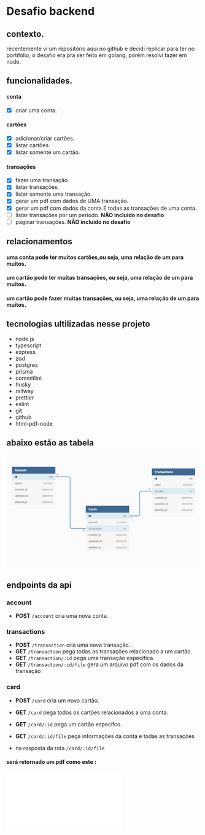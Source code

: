 # Desafio backend

## contexto.

recentemente vi um repositório aqui no github e decidi replicar para ter no portifólio,
o desafio era pra ser feito em golang, porém resolvi fazer em node.

## funcionalidades.

#### conta
- [x] criar uma conta.

#### cartões
- [x] adicionar/criar cartões.
- [x] listar cartões.
- [x] listar somente um cartão.
      
#### transações
- [x] fazer uma transação.
- [x] listar transações.
- [x] listar somente uma transação.
- [x] gerar um pdf com dados de UMA transação.
- [x] gerar um pdf com dados da conta E todas as transações de uma conta.
- [ ] listar transações por um periodo. **NÃO incluido no desafio**
- [ ] paginar transações. **NÃO incluido no desafio**

## relacionamentos

#### uma conta pode ter muitos cartões,ou seja, uma relação de um para muitos.
#### um cartão pode ter muitas transações, ou seja, uma relação de um para muitos.
#### um cartão pode fazer muitas transações, ou seja, uma relação de um para muitos.

## tecnologias ultilizadas nesse projeto

- node js
- typescript
- express
- zod
- postgres
- prisma
- commitlint
- husky
- railway
- prettier
- eslint
- git
- github
- html-pdf-node
  
## abaixo estão as tabela
![Texto alternativo](https://raw.githubusercontent.com/devconductor/desafio-golang/master/img/diagrama.png)

## endpoints da api

### account
- **POST** `/account` cria uma nova conta.

### transactions

- **POST** `/transaction` cria uma nova transação.
- **GET** `/transaction` pega todas as transações relacionado a um cartão.
- **GET** `/transaction/:id` pega uma transação específica.
- **GET** `/transaction/:id/file` gera um arquivo pdf com os dados da transação
  
### card

- **POST** `/card` cria um novo cartão.
- **GET** `/card` pega todos os cartões relacionados a uma conta.
- **GET** `/card/:id` pega um cartão específco.
- **GET** `/card/:id/file` pega informações da conta e todas as transações

- na resposta da rota `/card/:id/file`

#### será retornado um pdf como este : 
![Texto alternativo](file:///home/hebert/%C3%81rea%20de%20Trabalho/projects/portifolio/public/assets/data-account.pdf)


